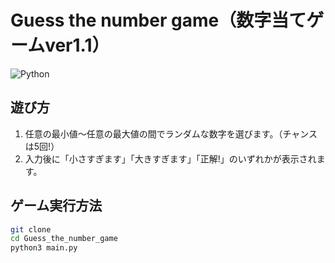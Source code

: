 # Guess the number game（数字当てゲームver1.1）
![Python](https://img.shields.io/badge/Python-3776AB?logo=python&logoColor=white)


## 遊び方
1. 任意の最小値〜任意の最大値の間でランダムな数字を選びます。（チャンスは5回!）
2. 入力後に「小さすぎます」「大きすぎます」「正解!」のいずれかが表示されます。


## ゲーム実行方法

````bash
git clone 
cd Guess_the_number_game
python3 main.py
````
